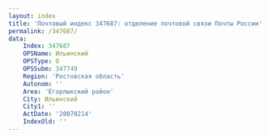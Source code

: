 ```yaml
---
layout: index
title: 'Почтовый индекс 347687: отделение почтовой связи Почты России'
permalink: /347687/
data:
    Index: 347687
    OPSName: Ильинский
    OPSType: О
    OPSSubm: 347749
    Region: 'Ростовская область'
    Autonom: ''
    Area: 'Егорлыкский район'
    City: Ильинский
    City1: ''
    ActDate: '20070214'
    IndexOld: ''
---
```

